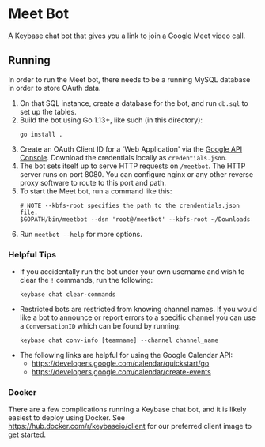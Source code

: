 # Meet Bot

A Keybase chat bot that gives you a link to join a Google Meet video call.

## Running

In order to run the Meet bot, there needs to be a running MySQL database in order to store OAuth data.

1. On that SQL instance, create a database for the bot, and run `db.sql` to set
   up the tables.
2. Build the bot using Go 1.13+, like such (in this directory):
   ```
   go install .
   ```
3. Create an OAuth Client ID for a 'Web Application' via the [Google API
   Console](https://console.developers.google.com/apis/credentials). Download
   the credentials locally as `credentials.json`.
4. The bot sets itself up to serve HTTP requests on `/meetbot`. The HTTP server
   runs on port 8080. You can configure nginx or any other reverse proxy
   software to route to this port and path.
5. To start the Meet bot, run a command like this:
   ```
   # NOTE --kbfs-root specifies the path to the crendentials.json file.
   $GOPATH/bin/meetbot --dsn 'root@/meetbot' --kbfs-root ~/Downloads
   ```
6. Run `meetbot --help` for more options.

### Helpful Tips

- If you accidentally run the bot under your own username and wish to clear the
  `!` commands, run the following:
  ```
  keybase chat clear-commands
  ```
- Restricted bots are restricted from knowing channel names. If you would like
  a bot to announce or report errors to a specific channel you can use a
  `ConversationID` which can be found by running:
  ```
  keybase chat conv-info [teamname] --channel channel_name
  ```
- The following links are helpful for using the Google Calendar API:
    - https://developers.google.com/calendar/quickstart/go
    - https://developers.google.com/calendar/create-events

### Docker

There are a few complications running a Keybase chat bot, and it is likely
easiest to deploy using Docker. See https://hub.docker.com/r/keybaseio/client
for our preferred client image to get started.

